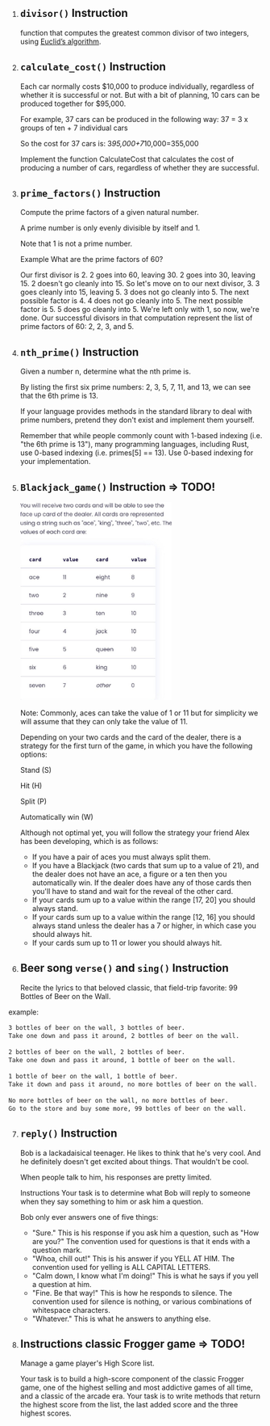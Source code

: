 1) ## `divisor()` Instruction
    function that computes the greatest common divisor of two integers, using [Euclid’s algorithm](https://en.wikipedia.org/wiki/Euclidean_algorithm). 


2) ## `calculate_cost()` Instruction

    Each car normally costs $10,000 to produce individually, regardless of whether it is successful or not. But with a bit of planning, 10 cars can be produced together for $95,000.

    For example, 37 cars can be produced in the following way: 37 = 3 x groups of ten + 7 individual cars

    So the cost for 37 cars is: 3*95,000+7*10,000=355,000

    Implement the function CalculateCost that calculates the cost of producing a number of cars, regardless of whether they are successful.


3) ## `prime_factors()` Instruction
    Compute the prime factors of a given natural number.

    A prime number is only evenly divisible by itself and 1.

    Note that 1 is not a prime number.

    Example
    What are the prime factors of 60?

    Our first divisor is 2. 2 goes into 60, leaving 30.
    2 goes into 30, leaving 15.
    2 doesn't go cleanly into 15. So let's move on to our next divisor, 3.
    3 goes cleanly into 15, leaving 5.
    3 does not go cleanly into 5. The next possible factor is 4.
    4 does not go cleanly into 5. The next possible factor is 5.
    5 does go cleanly into 5.
    We're left only with 1, so now, we're done.
    Our successful divisors in that computation represent the list of prime factors of 60: 2, 2, 3, and 5.


4) ## `nth_prime()` Instruction

    Given a number n, determine what the nth prime is.

    By listing the first six prime numbers: 2, 3, 5, 7, 11, and 13, we can see that the 6th prime is 13.

    If your language provides methods in the standard library to deal with prime numbers, pretend they don't exist and implement them yourself.

    Remember that while people commonly count with 1-based indexing (i.e. "the 6th prime is 13"), many programming languages, including Rust, use 0-based indexing (i.e. primes[5] == 13). Use 0-based indexing for your implementation.

5) ## `Blackjack_game()` Instruction => TODO!
    <img src="./blackjack.jpeg" alt="Alt text" width="300"/>

    Note: Commonly, aces can take the value of 1 or 11 but for simplicity we will assume that they can only take the value of 11.

    Depending on your two cards and the card of the dealer, there is a strategy for the first turn of the game, in which you have the following options:

    Stand (S)

    Hit (H)

    Split (P)

    Automatically win (W)

    Although not optimal yet, you will follow the strategy your friend Alex has been developing, which is as follows:

    - If you have a pair of aces you must always split them.
    - If you have a Blackjack (two cards that sum up to a value of 21), and the dealer does not have an ace, a figure or a ten then you automatically win. If the dealer does have any of those cards then you'll have to stand and wait for the reveal of the other card.
    - If your cards sum up to a value within the range [17, 20] you should always stand.
    - If your cards sum up to a value within the range [12, 16] you should always stand unless the dealer has a 7 or higher, in which case you should always hit.
    - If your cards sum up to 11 or lower you should always hit.

6) ## Beer song `verse()` and `sing()` Instruction
    Recite the lyrics to that beloved classic, that field-trip favorite: 99 Bottles of Beer on the Wall.

 example: 

    3 bottles of beer on the wall, 3 bottles of beer.
    Take one down and pass it around, 2 bottles of beer on the wall.

    2 bottles of beer on the wall, 2 bottles of beer.
    Take one down and pass it around, 1 bottle of beer on the wall.

    1 bottle of beer on the wall, 1 bottle of beer.
    Take it down and pass it around, no more bottles of beer on the wall.

    No more bottles of beer on the wall, no more bottles of beer.
    Go to the store and buy some more, 99 bottles of beer on the wall.

7) ## `reply()` Instruction
    Bob is a lackadaisical teenager. He likes to think that he's very cool. And he definitely doesn't get excited about things. That wouldn't be cool.

    When people talk to him, his responses are pretty limited.

    Instructions
    Your task is to determine what Bob will reply to someone when they say something to him or ask him a question.

    Bob only ever answers one of five things:

    - "Sure." This is his response if you ask him a question, such as "How are you?" The convention used for questions is that it ends with a question mark.
    - "Whoa, chill out!" This is his answer if you YELL AT HIM. The convention used for yelling is ALL CAPITAL LETTERS.
    - "Calm down, I know what I'm doing!" This is what he says if you yell a question at him.
    - "Fine. Be that way!" This is how he responds to silence. The convention used for silence is nothing, or various combinations of whitespace characters.
    - "Whatever." This is what he answers to anything else.

8)  ## Instructions  classic Frogger game => TODO!
    Manage a game player's High Score list.

    Your task is to build a high-score component of the classic Frogger game, one of the highest selling and most addictive games of all time, and a classic of the arcade era. Your task is to write methods that return the highest score from the list, the last added score and the three highest scores.